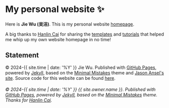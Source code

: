 # My personal website ✨

Here is **Jie Wu (吴洁)**. This is my personal website [homepage](https://wujie3375.github.io/). 

A big thanks to [Hanlin Cai](https://caihanlin.com/) for sharing the [templates](https://github.com/GuangLun2000/GuangLun2000.github.io) and [tutorials](https://www.bilibili.com/video/BV1ja4y1G7tX/) that helped me whip up my own website homepage in no time!

<!-- ## Update and News -->



## Statement

&copy; 2024-{{ site.time | date: '%Y' }} Jie Wu. Published with [GitHub Pages](https://pages.github.com/), powered by [Jekyll](https://jekyllrb.com/), based on the [Minimal Mistakes](https://mademistakes.com/) theme and [Jason Ansel's site](https://github.com/jansel/jansel.github.io). Source code for this website can be found [here](https://github.com/GuangLun2000/GuangLun2000.github.io).

<h6>
  &copy; 2024-{{ site.time | date: '%Y' }} {{ site.owner.name }}.
  Published with <a href="https://pages.github.com/" rel="nofollow">GitHub Pages</a>,
  powered by <a href="https://jekyllrb.com" rel="nofollow">Jekyll</a>,
  based on the <a href="https://mademistakes.com/" rel="nofollow">Minimal Mistakes</a> theme.
  Thanks for <a href="https://github.com/GuangLun2000/GuangLun2000.github.io" rel="nofollow">Hanlin Cai</a>.
</h6>